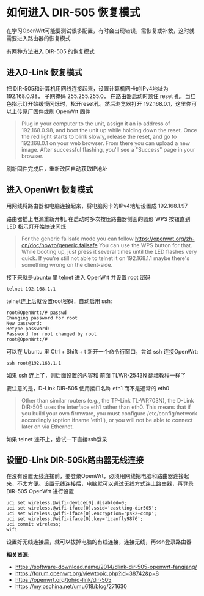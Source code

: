 如何进入 DIR-505 恢复模式
======================

在学习OpenWrt可能要测试很多配置，有时会出现错误，需恢复或补救，这时就需要进入路由器的恢复模式

有两种方法进入 DIR-505 的恢复模式

进入D-Link 恢复模式
-------------------

把 DIR-505和计算机用网线连接起来，设置计算机网卡的IPv4地址为 192.168.0.98， 子网掩码 255.255.255.0， 在路由器启动时顶住 reset 孔，当红色指示灯开始缓慢闪烁时，松开reset孔。然后浏览器打开 192.168.0.1，这里你可以上传原厂固件或刷 OpenWrt 固件

> Plug in your computer to the unit, assign it an ip address of 192.168.0.98, and boot the unit up while holding down the reset. Once the red light starts to blink slowly, release the reset, and go to 192.168.0.1 on your web browser. From there you can upload a new image. After successful flashing, you'll see a "Success" page in your browser.

刷新固件完成后，重新改回自动获取IP地址

进入 OpenWrt 恢复模式
---------------------

用网线将路由器和电脑连接起来，将电脑网卡的IPv4地址设置成 192.168.1.97

路由器插上电源重新开机,  在启动时多次按压路由器侧面的圆形 WPS 按钮直到 LED 指示灯开始快速闪烁

> For the generic failsafe mode you can follow https://openwrt.org/zh-cn/doc/howto/generic.failsafe You can use the WPS button for that. While booting up, just press it several times until the LED flashes very quick. If you're still not able to telnet it on 192.168.1.1 maybe there's something wrong on the client-side.

接下来就是ubuntu 里 telnet 进入 OpenWrt 并设置 root 密码

    telnet 192.168.1.1

telnet连上后就设置root密码，自动启用 ssh:

    root@OpenWrt:/# passwd
    Changing password for root
    New password:
    Retype password:
    Password for root changed by root
    root@OpenWrt:/#

可以在 Ubuntu 里 Ctrl + Shift + t 新开一个命令行窗口，尝试 ssh 连接OpenWrt:

    ssh root@192.168.1.1

如果 ssh 连上了，则后面设置的内容和 前面 TLWR-2543N 翻墙教程一样了

要注意的是，D-Link DIR-505 使用接口名称 eth1 而不是通常的 eth0

> Other than similar routers (e.g., the TP-Link TL-WR703N), the D-Link DIR-505 uses the interface eth1 rather than eth0. This means that if you build your own firmware, you must configure /etc/config/network accordingly (option ifname 'eth1'), or you will not be able to connect later on via Ethernet.

如果 telnet 连不上，尝试一下直接ssh登录

设置D-Link DIR-505k路由器无线连接
-------------------------------

在没有设置无线连接前，要登录OpenWrt，必须用网线把电脑和路由器连接起来，不太方便。设置无线连接后，电脑就可以通过无线方式连上路由器，再登录 DIR-505 OpenWrt 进行设置

    uci set wireless.@wifi-device[0].disabled=0;
    uci set wireless.@wifi-iface[0].ssid='eastking-dir505';
    uci set wireless.@wifi-iface[0].encryption='psk2+ccmp';
    uci set wireless.@wifi-iface[0].key='icanfly9876';
    uci commit wireless;
    wifi

设置好无线连接后，就可以拔掉电脑的有线连接，连接无线，再ssh登录路由器

**相关资源**:

- https://software-download.name/2014/dlink-dir-505-openwrt-fanqiang/
- https://forum.openwrt.org/viewtopic.php?id=38742&p=8
- https://openwrt.org/toh/d-link/dir-505
- https://my.oschina.net/umu618/blog/271630
